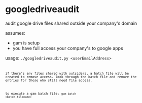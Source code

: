# googledriveaudit
audit google drive files shared outside your company's domain

assumes:
- gam is setup 
- you have full access your company's to google apps

usage: <code>./googledriveaudit.py \<userEmailAddress\><code>

if there's any files shared with outsiders, a batch file will be created to remove access.
look through the batch file and remove the entries for those who still need file access.

to execute a gam batch file: <code>gam batch \<batch-filename\></code>

